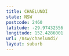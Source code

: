 ```yaml
---
title: CHAELUNDI
state: NSW
postcode: 2460
latitude: -29.97432556
longitude: 152.4286001
url: /nsw/chaelundi/
layout: suburb
---
```


